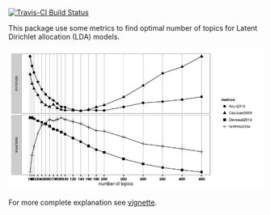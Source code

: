 <!-- README.md is generated from README.Rmd. Please edit that file -->
[![Travis-CI Build Status](https://travis-ci.org/nikita-moor/ldatuning.svg?branch=master)](https://travis-ci.org/nikita-moor/ldatuning)

This package use some metrics to find optimal number of topics for Latent Dirichlet allocation (LDA) models.

![](README-unnamed-chunk-2-1.png)

For more complete explanation see [vignette](http://rpubs.com/nikita-moor/107657).
